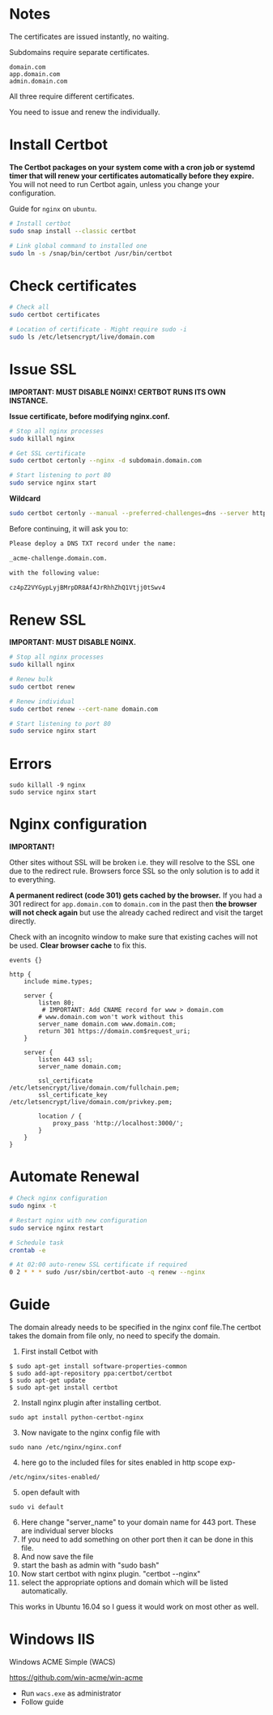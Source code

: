 # Notes

The certificates are issued instantly, no waiting.

Subdomains require separate certificates.

```
domain.com
app.domain.com
admin.domain.com
```

All three require different certificates.

You need to issue and renew the individually.

# Install Certbot

**The Certbot packages on your system come with a cron job or systemd timer that will renew your certificates automatically before they expire.** You will not need to run Certbot again, unless you change your configuration.

Guide for `nginx` on `ubuntu`.

```bash
# Install certbot
sudo snap install --classic certbot

# Link global command to installed one
sudo ln -s /snap/bin/certbot /usr/bin/certbot
```

# Check certificates

```bash
# Check all
sudo certbot certificates

# Location of certificate - Might require sudo -i
sudo ls /etc/letsencrypt/live/domain.com
```

# Issue SSL

**IMPORTANT: MUST DISABLE NGINX! CERTBOT RUNS ITS OWN INSTANCE.**

**Issue certificate, before modifying nginx.conf.**

```bash
# Stop all nginx processes
sudo killall nginx

# Get SSL certificate
sudo certbot certonly --nginx -d subdomain.domain.com

# Start listening to port 80
sudo service nginx start
```

**Wildcard**

```bash
sudo certbot certonly --manual --preferred-challenges=dns --server https://acme-v02.api.letsencrypt.org/directory --agree-tos -d *.domain.com
```

Before continuing, it will ask you to:

```txt
Please deploy a DNS TXT record under the name:

_acme-challenge.domain.com.

with the following value:

cz4pZ2VYGypLyjBMrpDR8Af4JrRhhZhQ1Vtjj0tSwv4
```

# Renew SSL

**IMPORTANT: MUST DISABLE NGINX.**

```bash
# Stop all nginx processes
sudo killall nginx

# Renew bulk
sudo certbot renew

# Renew individual
sudo certbot renew --cert-name domain.com

# Start listening to port 80
sudo service nginx start
```

# Errors

```
sudo killall -9 nginx
sudo service nginx start
```

# Nginx configuration

**IMPORTANT!**

Other sites without SSL will be broken i.e. they will resolve to the SSL one due to the redirect rule. Browsers force SSL so the only solution is to add it to everything.

**A permanent redirect (code 301) gets cached by the browser.** If you had a 301 redirect for `app.domain.com` to `domain.com` in the past then **the browser will not check again** but use the already cached redirect and visit the target directly.

Check with an incognito window to make sure that existing caches will not be used. **Clear browser cache** to fix this.

```nginx
events {}

http {
    include mime.types;

    server {
        listen 80;
         # IMPORTANT: Add CNAME record for www > domain.com
        # www.domain.com won't work without this
        server_name domain.com www.domain.com;
        return 301 https://domain.com$request_uri;
    }

    server {
        listen 443 ssl;
        server_name domain.com;

        ssl_certificate /etc/letsencrypt/live/domain.com/fullchain.pem;
        ssl_certificate_key /etc/letsencrypt/live/domain.com/privkey.pem;

        location / {
            proxy_pass 'http://localhost:3000/';
        }
    }
}
```

# Automate Renewal

```bash
# Check nginx configuration
sudo nginx -t

# Restart nginx with new configuration
sudo service nginx restart

# Schedule task
crontab -e

# At 02:00 auto-renew SSL certificate if required
0 2 * * * sudo /usr/sbin/certbot-auto -q renew --nginx
```

# Guide

The domain already needs to be specified in the nginx conf file.The certbot takes the domain from file only, no need to specify the domain.

1. First install Cetbot with

```
$ sudo apt-get install software-properties-common
$ sudo add-apt-repository ppa:certbot/certbot
$ sudo apt-get update
$ sudo apt-get install certbot
```

2. Install nginx plugin after installing certbot.

```
sudo apt install python-certbot-nginx
```

3. Now navigate to the nginx config file with

```
sudo nano /etc/nginx/nginx.conf
```

4. here go to the included files for sites enabled in http scope exp-

```
/etc/nginx/sites-enabled/
```

5. open default with

```
sudo vi default
```

6. Here change "server_name" to your domain name for 443 port. These are
   individual server blocks
7. If you need to add something on other port then it can be done in this file.
8. And now save the file
9. start the bash as admin with "sudo bash"
10. Now start certbot with nginx plugin. "certbot --nginx"
11. select the appropriate options and domain which will be listed automatically.

This works in Ubuntu 16.04 so I guess it would work on most other as well.

# Windows IIS

Windows ACME Simple (WACS)

https://github.com/win-acme/win-acme

-   Run `wacs.exe` as administrator
-   Follow guide
